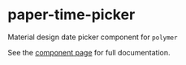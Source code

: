 paper-time-picker
==========
Material design date picker component for `polymer`

See the [component page](http://bendavis78.github.io/paper-time-picker/) for full
documentation.
